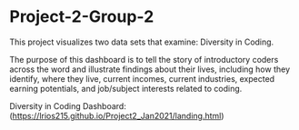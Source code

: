# Project-2-Group-2
This project visualizes two data sets that examine: Diversity in Coding.

The purpose of this dashboard is to tell the story of introductory coders across the word and illustrate findings about their lives, including how they identify, where they live, current incomes, current industries, expected earning potentials, and job/subject interests related to coding.

Diversity in Coding Dashboard: (https://lrios215.github.io/Project2_Jan2021/landing.html)

